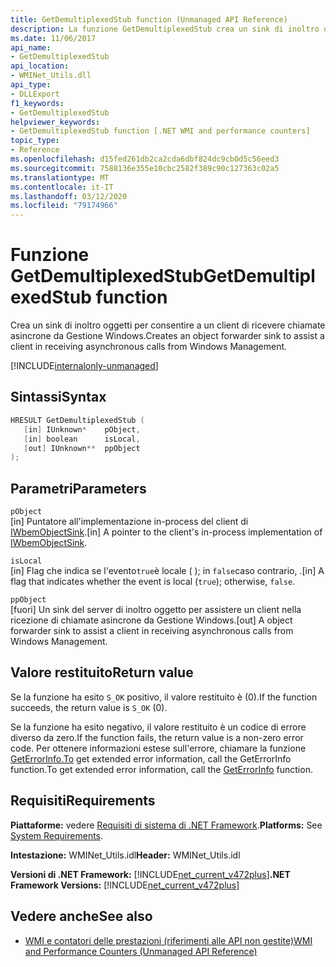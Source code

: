 ```yaml
---
title: GetDemultiplexedStub function (Unmanaged API Reference)
description: La funzione GetDemultiplexedStub crea un sink di inoltro oggetto per assistere un client nella ricezione di chiamate asincrone da Gestione Windows.The GetDemultiplexedStub function creates an object forwarder sink to assist a client in receiving asynchronous calls from Windows Management.
ms.date: 11/06/2017
api_name:
- GetDemultiplexedStub
api_location:
- WMINet_Utils.dll
api_type:
- DLLExport
f1_keywords:
- GetDemultiplexedStub
helpviewer_keywords:
- GetDemultiplexedStub function [.NET WMI and performance counters]
topic_type:
- Reference
ms.openlocfilehash: d15fed261db2ca2cda6dbf824dc9cb0d5c56eed3
ms.sourcegitcommit: 7588136e355e10cbc2582f389c90c127363c02a5
ms.translationtype: MT
ms.contentlocale: it-IT
ms.lasthandoff: 03/12/2020
ms.locfileid: "79174966"
---
```

# <a name="getdemultiplexedstub-function"></a><span data-ttu-id="0b3a9-103">Funzione GetDemultiplexedStub</span><span class="sxs-lookup"><span data-stu-id="0b3a9-103">GetDemultiplexedStub function</span></span>
<span data-ttu-id="0b3a9-104">Crea un sink di inoltro oggetti per consentire a un client di ricevere chiamate asincrone da Gestione Windows.</span><span class="sxs-lookup"><span data-stu-id="0b3a9-104">Creates an object forwarder sink to assist a client in receiving asynchronous calls from Windows Management.</span></span>
  
[!INCLUDE[internalonly-unmanaged](../../../../includes/internalonly-unmanaged.md)]
  
## <a name="syntax"></a><span data-ttu-id="0b3a9-105">Sintassi</span><span class="sxs-lookup"><span data-stu-id="0b3a9-105">Syntax</span></span>  
  
```cpp  
HRESULT GetDemultiplexedStub (
   [in] IUnknown*    pObject,
   [in] boolean      isLocal,
   [out] IUnknown**  ppObject
);
```  

## <a name="parameters"></a><span data-ttu-id="0b3a9-106">Parametri</span><span class="sxs-lookup"><span data-stu-id="0b3a9-106">Parameters</span></span>

`pObject`  
<span data-ttu-id="0b3a9-107">[in] Puntatore all'implementazione in-process del client di [IWbemObjectSink](/windows/desktop/api/wbemcli/nn-wbemcli-iwbemobjectsink).</span><span class="sxs-lookup"><span data-stu-id="0b3a9-107">[in] A pointer to the client's in-process implementation of [IWbemObjectSink](/windows/desktop/api/wbemcli/nn-wbemcli-iwbemobjectsink).</span></span>

`isLocal`  
<span data-ttu-id="0b3a9-108">[in] Flag che indica se l'evento`true`è locale ( ); in `false`caso contrario, .</span><span class="sxs-lookup"><span data-stu-id="0b3a9-108">[in] A flag that indicates whether the event is local (`true`); otherwise, `false`.</span></span>

`ppObject`  
<span data-ttu-id="0b3a9-109">[fuori] Un sink del server di inoltro oggetto per assistere un client nella ricezione di chiamate asincrone da Gestione Windows.</span><span class="sxs-lookup"><span data-stu-id="0b3a9-109">[out] A object forwarder sink to assist a client in receiving asynchronous calls from Windows Management.</span></span>

## <a name="return-value"></a><span data-ttu-id="0b3a9-110">Valore restituito</span><span class="sxs-lookup"><span data-stu-id="0b3a9-110">Return value</span></span>

<span data-ttu-id="0b3a9-111">Se la funzione ha esito `S_OK` positivo, il valore restituito è (0).</span><span class="sxs-lookup"><span data-stu-id="0b3a9-111">If the function succeeds, the return value is `S_OK` (0).</span></span>

<span data-ttu-id="0b3a9-112">Se la funzione ha esito negativo, il valore restituito è un codice di errore diverso da zero.</span><span class="sxs-lookup"><span data-stu-id="0b3a9-112">If the function fails, the return value is a non-zero error code.</span></span> <span data-ttu-id="0b3a9-113">Per ottenere informazioni estese sull'errore, chiamare la funzione [GetErrorInfo.To](geterrorinfo.md) get extended error information, call the GetErrorInfo function.</span><span class="sxs-lookup"><span data-stu-id="0b3a9-113">To get extended error information, call the [GetErrorInfo](geterrorinfo.md) function.</span></span>

## <a name="requirements"></a><span data-ttu-id="0b3a9-114">Requisiti</span><span class="sxs-lookup"><span data-stu-id="0b3a9-114">Requirements</span></span>  
 <span data-ttu-id="0b3a9-115">**Piattaforme:** vedere [Requisiti di sistema di .NET Framework](../../get-started/system-requirements.md).</span><span class="sxs-lookup"><span data-stu-id="0b3a9-115">**Platforms:** See [System Requirements](../../get-started/system-requirements.md).</span></span>  
  
 <span data-ttu-id="0b3a9-116">**Intestazione:** WMINet_Utils.idl</span><span class="sxs-lookup"><span data-stu-id="0b3a9-116">**Header:** WMINet_Utils.idl</span></span>  
  
 <span data-ttu-id="0b3a9-117">**Versioni di .NET Framework:** [!INCLUDE[net_current_v472plus](../../../../includes/net-current-v472plus.md)]</span><span class="sxs-lookup"><span data-stu-id="0b3a9-117">**.NET Framework Versions:** [!INCLUDE[net_current_v472plus](../../../../includes/net-current-v472plus.md)]</span></span>  
  
## <a name="see-also"></a><span data-ttu-id="0b3a9-118">Vedere anche</span><span class="sxs-lookup"><span data-stu-id="0b3a9-118">See also</span></span>

- [<span data-ttu-id="0b3a9-119">WMI e contatori delle prestazioni (riferimenti alle API non gestite)</span><span class="sxs-lookup"><span data-stu-id="0b3a9-119">WMI and Performance Counters (Unmanaged API Reference)</span></span>](index.md)
